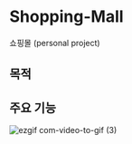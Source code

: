 # Shopping-Mall
쇼핑몰 (personal project)
## 목적
## 주요 기능
![ezgif com-video-to-gif (3)](https://user-images.githubusercontent.com/92011224/217421363-aac088e4-2fbf-4e11-a0da-4def265dde90.gif)
